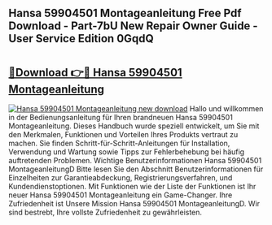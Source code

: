 ## Hansa 59904501 Montageanleitung Free Pdf Download - Part-7bU New Repair Owner Guide - User Service Edition 0GqdQ

# <h2><a href="http://df82e4.blite.top/?on=Hansa+59904501+Montageanleitung">🔗Download 👉🔴 Hansa 59904501 Montageanleitung</a></h2>

[![Hansa 59904501 Montageanleitung new download](https://i.imgur.com/lujVjoI.png)](http://df82e4.blite.top/?on=Hansa+59904501+Montageanleitung)
Hallo und willkommen in der Bedienungsanleitung für Ihren brandneuen Hansa 59904501 Montageanleitung. Dieses Handbuch wurde speziell entwickelt, um Sie mit den Merkmalen, Funktionen und Vorteilen Ihres Produkts vertraut zu machen. Sie finden Schritt-für-Schritt-Anleitungen für Installation, Verwendung und Wartung sowie Tipps zur Fehlerbehebung bei häufig auftretenden Problemen. Wichtige Benutzerinformationen Hansa 59904501 MontageanleitungD Bitte lesen Sie den Abschnitt Benutzerinformationen für Einzelheiten zur Garantieabdeckung, Registrierungsverfahren, und Kundendienstoptionen. Mit Funktionen wie der Liste der Funktionen ist Ihr neuer Hansa 59904501 Montageanleitung ein Game-Changer. Ihre Zufriedenheit ist Unsere Mission Hansa 59904501 MontageanleitungD. Wir sind bestrebt, Ihre vollste Zufriedenheit zu gewährleisten.
